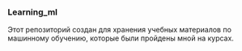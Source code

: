 ### Learning_ml
Этот репозиторий создан для хранения учебных материалов по машинному обучению, которые были пройдены мной на курсах.
